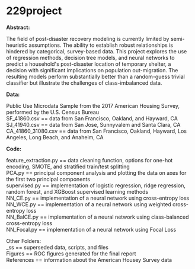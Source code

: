 # 229project

**Abstract:** 

The field of post-disaster recovery modeling is currently limited by semi-heuristic assumptions. The ability to establish robust relationships is hindered by categorical, survey-based data. This project explores the use of regression methods, decision tree models, and neural networks to predict a household's post-disaster location of temporary shelter, a decision with significant implications on population out-migration. The resulting models perform substantially better than a random-guess trivial classifier but illustrate the challenges of class-imbalanced data.

**Data:** 

Public Use Microdata Sample from the 2017 American Housing Survey, performed by the U.S. Census Bureau <br />
SF_41860.csv == data from San Francisco, Oakland, and Hayward, CA <br />
SJ_41940.csv == data from San Jose, Sunnyvalem and Santa Clara, CA <br />
CA_41860_31080.csv == data from San Francisco, Oakland, Hayward, Los Angeles, Long Beach, and Anaheim, CA <br />

**Code:**

feature_extraction.py == data cleaning function, options for one-hot encoding, SMOTE, and stratified train/test splitting<br />
PCA.py                == principal component analysis and plotting the data on axes for the first two principal components <br />
supervised.py         == implementation of logistic regression, ridge regression, random forest, and XGBoost supervised learning methods<br />
NN_CE.py              == implementation of a neural network using cross-entropy loss<br />
NN_WCE.py             == implementation of a neural network using weighted cross-entropy loss<br />
NN_BalCE.py           == implementation of a neural network using class-balanced cross-entropy loss<br />
NN_Focal.py           == implementation of a neural network using Focal Loss<br />

Other Folders:<br />
_ss        == superseded data, scripts, and files<br />
Figures    == ROC figures generated for the final report<br />
References == information about the American Housey Survey data
